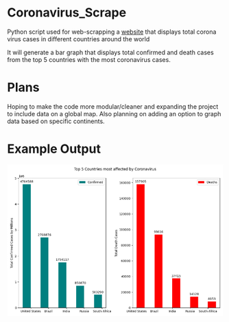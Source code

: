 # Coronavirus_Scrape
Python script used for web-scrapping a [website](https://www.worldometers.info/coronavirus/countries-where-coronavirus-has-spread/) that displays total corona virus cases in different countries around the world

It will generate a bar graph that displays total confirmed and death cases from the top 5 countries with the most coronavirus cases.

# Plans
Hoping to make the code more modular/cleaner and expanding the project to include data on a global map. Also planning on adding an option to graph data based on specific continents.

# Example Output
![](images/Example_Generated_Graphs.png)




